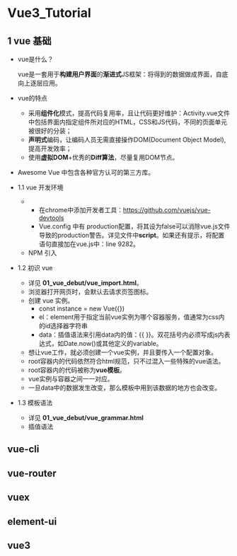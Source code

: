 # Vue3_Tutorial

## 1 vue 基础

- vue是什么？

	vue是一套用于**构建用户界面**的**渐进式**JS框架：将得到的数据做成界面，自底向上逐层应用。

- vue的特点
	- 采用**组件化**模式，提高代码复用率，且让代码更好维护：Activity.vue文件中包括界面内指定组件所对应的HTML，CSS和JS代码，不同的页面单元被很好的分装；
	- **声明式**编码，让编码人员无需直接操作DOM(Document Object Model),提高开发效率；
	- 使用**虚拟DOM**+优秀的**Diff算法**，尽量复用DOM节点。

- Awesome Vue 中包含各种官方认可的第三方库。

- 1.1 vue 开发环境
	- <script>引入
		- 详见 **01_vue_debut/vue_import.html**
		- <script type="text/javascript" src="../vue.js"></script>
		-  在chrome中添加开发者工具：https://github.com/vuejs/vue-devtools
		- Vue.config 中有 production配置，将其设为false可以消除vue.js文件导致的production警告。详见文件中**script**。如果还有提示，将配置语句直接加在vue.js中：line 9282。
	- NPM 引入

- 1.2 初识 vue
	- 详见 **01_vue_debut/vue_import.html**。
	- 浏览器打开网页时，会默认去请求页签图标。
	- 创建 vue 实例。
		- const instance = new Vue({})
		- el：element用于指定当前vue实例为哪个容器服务，值通常为css内的id选择器字符串
		- data：插值语法来引用data内的值：{{ }}。双花括号内必须写成js内表达式，如Date.now()或其他定义的variable。
	- 想让vue工作，就必须创建一个vue实例，并且要传入一个配置对象。
	- root容器内的代码依然符合html规范，只不过混入一些特殊的vue语法。
	- root容器内的代码被称为**vue模板**。
	- vue实例与容器之间一一对应。
	- 一旦data中的数据发生改变，那么模板中用到该数据的地方也会改变。

- 1.3 模板语法
	- 详见 **01_vue_debut/vue_grammar.html**
	- 插值语法

## vue-cli

## vue-router

## vuex

## element-ui

## vue3
